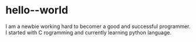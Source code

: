 # hello--world
I am a newbie working hard to becomer a good and successful programmer. 
I started with C rogramming and currently learning python language.

